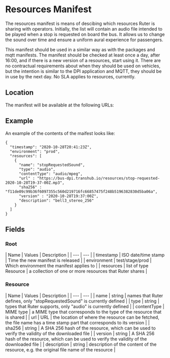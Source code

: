 # Resources Manifest

The resources manifest is means of descibing which resources Ruter is sharing with operators. 
Initially, the list will contain an audio file intended to be played when a stop is requested
on board the bus. It allows us to change the sound over time and ensure a uniform aural 
experience for passengers.

This manifest should be used in a similar way as with the packages and mqtt manifests. The 
manifest should be checked at least once a day, after 16:00, and if there is a new version
of a resources, start using it. There are no contractual requirements about when they should
be used on vehicles, but the intention is similar to the DPI application and MQTT, they should
be in use by the next day. No SLA applies to resources, currently.

## Location

The manifest will be available at the following URLs:



## Example

An example of the contents of the maifest looks like:

```
{
  "timestamp": "2020-10-28T20:41:23Z",
  "environment": "prod",
  "resources": [ 
    {
      "name": "stopRequestedSound",
      "type": "audio",
      "contentType": "audio/mpeg",
      "url" : "https://bus-dpi.transhub.io/resources/stop-requested-2020-10-28T19-37-00Z.mp3",
      "sha256" : "f11de09c99b36f6097355c560d219716fc66857475f248b5196382830d5ba06a",
      "version" : "2020-10-28T19:37:00Z",
      "description": "bell3_stereo_256"
    }
  ]
}
```

## Fields
### Root

| Name | Values | Description |
| --- | --- |
| timestamp | ISO date/time stamp | Time the new manifest is released |
| environment | test/stage/prod | Which environment the manifest applies to |
| resources | list of type Resource | a collection of one or more resources that Ruter shares |

### Resource

| Name | Values | Description |
| --- | --- |
| name | string | names that Ruter defines, only "stopRequestedSound" is currently defined |
| type | string | types that Ruter supports, only "audio" is currently defined |
| contentType | MIME type | a MIME type that corresponds to the type of the resource that is shared |
| url | URL | the location of where the resource can be fetched, the file name has a time stamp part that corresponds to its version |
| sha256 | string | A SHA 256 hash of the resource, which can be used to verify the validity of the downloaded file |
| version | string | A SHA 256 hash of the resource, which can be used to verify the validity of the downloaded file |
| description | string | description of the content of the resource, e.g. the original file name of the resource |

